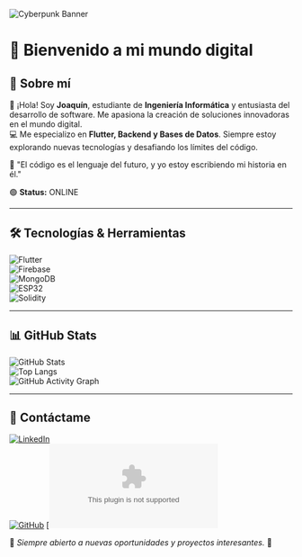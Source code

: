 ![Cyberpunk Banner](https://media.giphy.com/media/ZVik7pBtu9dNS/giphy.gif)

# 👾 Bienvenido a mi mundo digital

## 🚀 Sobre mí  
👋 ¡Hola! Soy **Joaquín**, estudiante de **Ingeniería Informática** y entusiasta del desarrollo de software. Me apasiona la creación de soluciones innovadoras en el mundo digital.  
💻 Me especializo en **Flutter, Backend y Bases de Datos**. Siempre estoy explorando nuevas tecnologías y desafiando los límites del código.  

🔹 "El código es el lenguaje del futuro, y yo estoy escribiendo mi historia en él."  

🟢 **Status:** ONLINE  

---

## 🛠 Tecnologías & Herramientas  

![Flutter](https://img.shields.io/badge/Flutter-02569B?style=for-the-badge&logo=flutter&logoColor=white)  
![Firebase](https://img.shields.io/badge/Firebase-FFCA28?style=for-the-badge&logo=firebase&logoColor=black)  
![MongoDB](https://img.shields.io/badge/MongoDB-47A248?style=for-the-badge&logo=mongodb&logoColor=white)  
![ESP32](https://img.shields.io/badge/ESP32-IoT-blue?style=for-the-badge)  
![Solidity](https://img.shields.io/badge/Solidity-363636?style=for-the-badge&logo=solidity&logoColor=white)  

---

## 📊 GitHub Stats  

![GitHub Stats](https://github-readme-stats.vercel.app/api?username=Jjoaquin04&show_icons=true&theme=tokyonight)  
![Top Langs](https://github-readme-stats.vercel.app/api/top-langs/?username=Jjoaquin04&layout=compact&theme=tokyonight)  
![GitHub Activity Graph](https://github-readme-activity-graph.cyclic.app/graph?username=Jjoaquin04&theme=react-dark)  

---

## 📩 Contáctame  

[![LinkedIn](https://img.shields.io/badge/LinkedIn-Profile-blue?logo=linkedin)](https://www.linkedin.com/in/joaquin-fuentes-lópez-0b5209277)  
[![GitHub](https://img.shields.io/badge/GitHub-Perfil-black?logo=github)](https://github.com/Jjoaquin04)
[![Email](jjoaquinfuenteslopez@gmail.com)

🔹 *Siempre abierto a nuevas oportunidades y proyectos interesantes.* 🚀
